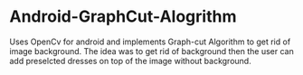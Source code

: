 # Android-GraphCut-Alogrithm
Uses OpenCv for android and implements Graph-cut Algorithm to get rid of image background. The idea was to get rid of background then the user can add preselcted dresses on top of the image without background.
